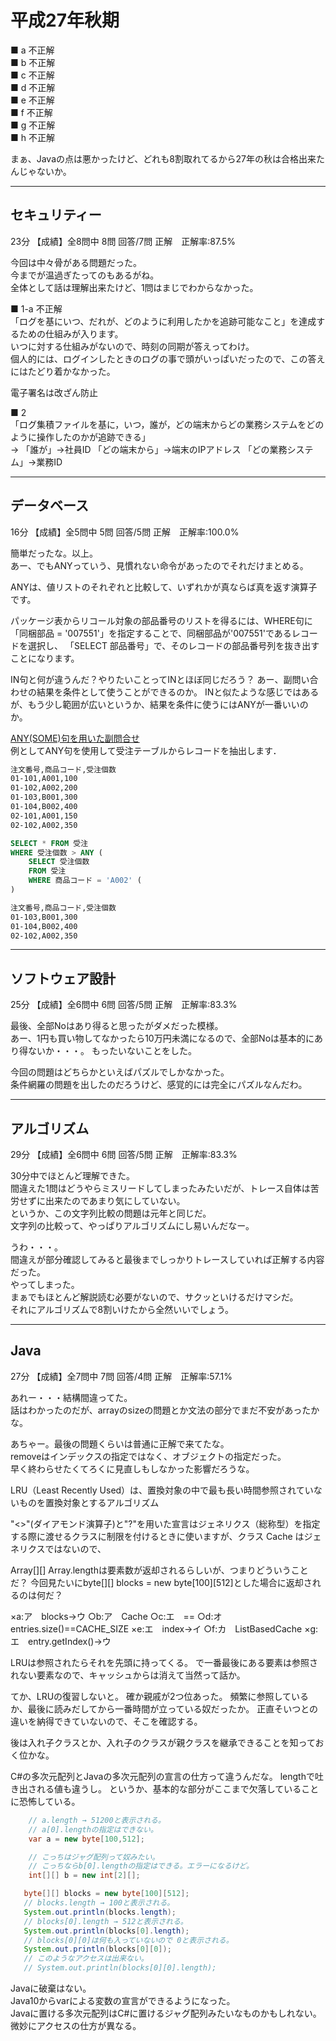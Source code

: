 # 平成27年秋期

■ a 不正解  
■ b 不正解  
■ c 不正解  
■ d 不正解  
■ e 不正解  
■ f 不正解  
■ g 不正解  
■ h 不正解  

まぁ、Javaの点は悪かったけど、どれも8割取れてるから27年の秋は合格出来たんじゃないか。  

---

## セキュリティー

23分 【成績】全8問中 8問 回答/7問 正解　正解率:87.5%  

今回は中々骨がある問題だった。  
今までが温過ぎたってのもあるがね。  
全体として話は理解出来たけど、1問はまじでわからなかった。  

■ 1-a 不正解  
「ログを基にいつ、だれが、どのように利用したかを追跡可能なこと」を達成するための仕組みが入ります。  
いつに対する仕組みがないので、時刻の同期が答えってわけ。  
個人的には、ログインしたときのログの事で頭がいっぱいだったので、この答えにはたどり着かなかった。  

電子署名は改ざん防止

■ 2  
「ログ集積ファイルを基に，いつ，誰が，どの端末からどの業務システムをどのように操作したのかが追跡できる」  
→
「誰が」→社員ID
「どの端末から」→端末のIPアドレス
「どの業務システム」→業務ID

---

## データベース

16分 【成績】全5問中 5問 回答/5問 正解　正解率:100.0%  

簡単だったな。以上。  
あー、でもANYっていう、見慣れない命令があったのでそれだけまとめる。  

ANYは、値リストのそれぞれと比較して、いずれかが真ならば真を返す演算子です。  

パッケージ表からリコール対象の部品番号のリストを得るには、WHERE句に「同梱部品 = '007551'」を指定することで、同梱部品が'007551'であるレコードを選択し、
「SELECT 部品番号」で、そのレコードの部品番号列を抜き出すことになります。

IN句と何が違うんだ？やりたいことってINとほぼ同じだろう？
あー、副問い合わせの結果を条件として使うことができるのか。
INと似たような感じではあるが、もう少し範囲が広いというか、結果を条件に使うにはANYが一番いいのか。  

[ANY(SOME)句を用いた副問合せ](https://www.sql-reference.com/select/subquery_any.html)  
例としてANY句を使用して受注テーブルからレコードを抽出します．

``` txt : 受注テーブル
注文番号,商品コード,受注個数
01-101,A001,100
01-102,A002,200
01-103,B001,300
01-104,B002,400
02-101,A001,150
02-102,A002,350
```

``` SQL
SELECT * FROM 受注
WHERE 受注個数 > ANY (
    SELECT 受注個数
    FROM 受注
    WHERE 商品コード = 'A002' (
)
```

``` txt 結果
注文番号,商品コード,受注個数
01-103,B001,300
01-104,B002,400
02-102,A002,350
```

---

## ソフトウェア設計

25分 【成績】全6問中 6問 回答/5問 正解　正解率:83.3%  

最後、全部Noはあり得ると思ったがダメだった模様。  
あー、1円も買い物してなかったら10万円未満になるので、全部Noは基本的にあり得ないか・・・。
もったいないことをした。  

今回の問題はどちらかといえばパズルでしかなかった。  
条件網羅の問題を出したのだろうけど、感覚的には完全にパズルなんだわ。  

---

## アルゴリズム

29分 【成績】全6問中 6問 回答/5問 正解　正解率:83.3%  

30分中でほとんど理解できた。  
間違えた1問はどうやらミスリードしてしまったみたいだが、トレース自体は苦労せずに出来たのであまり気にしていない。  
というか、この文字列比較の問題は元年と同じだ。  
文字列の比較って、やっぱりアルゴリズムにし易いんだなー。  

うわ・・・。  
間違えが部分確認してみると最後までしっかりトレースしていれば正解する内容だった。  
やってしまった。  
まぁでもほとんど解説読む必要がないので、サクッといけるだけマシだ。  
それにアルゴリズムで8割いけたから全然いいでしょう。  

---

## Java

27分 【成績】全7問中 7問 回答/4問 正解　正解率:57.1%  

あれー・・・結構間違ってた。  
話はわかったのだが、arrayのsizeの問題とか文法の部分でまだ不安があったかな。  

あちゃー。最後の問題くらいは普通に正解で来てたな。  
removeはインデックスの指定ではなく、オブジェクトの指定だった。  
早く終わらせたくてろくに見直しもしなかった影響だろうな。  

LRU（Least Recently Used）は、置換対象の中で最も長い時間参照されていないものを置換対象とするアルゴリズム  

"<>"(ダイアモンド演算子)と"?"を用いた宣言はジェネリクス（総称型）を指定する際に渡せるクラスに制限を付けるときに使いますが、クラス Cache はジェネリクスではないので、

Array[][]
Array.lengthは要素数が返却されるらしいが、つまりどういうことだ？
今回見たいにbyte[][] blocks = new byte[100][512]とした場合に返却されるのは何だ？

×a:ア　blocks→ウ
○b:ア　Cache
○c:エ　==
○d:オ　entries.size()==CACHE_SIZE
×e:エ　index→イ
○f:カ　ListBasedCache
×g:エ　entry.getIndex()→ウ

LRUは参照されたらそれを先頭に持ってくる。
で一番最後にある要素は参照されない要素なので、キャッシュからは消えて当然って話か。

てか、LRUの復習しないと。
確か親戚が2つ位あった。
頻繁に参照しているか、最後に読みだしてから一番時間が立っている奴だったか。
正直そいつとの違いを納得できていないので、そこを確認する。

後は入れ子クラスとか、入れ子のクラスが親クラスを継承できることを知っておく位かな。

C#の多次元配列とJavaの多次元配列の宣言の仕方って違うんだな。
lengthで吐き出される値も違うし。
というか、基本的な部分がここまで欠落していることに恐怖している。

``` C#
    // a.length → 51200と表示される。
    // a[0].lengthの指定はできない。
    var a = new byte[100,512];

    // こっちはジャグ配列って奴みたい。
    // こっちならb[0].lengthの指定はできる。エラーになるけど。
    int[][] b = new int[2][];
```

 ``` Java
    byte[][] blocks = new byte[100][512];
    // blocks.length → 100と表示される。
    System.out.println(blocks.length);
    // blocks[0].length → 512と表示される。
    System.out.println(blocks[0].length);
    // blocks[0][0]は何も入っていないので 0と表示される。
    System.out.println(blocks[0][0]);
    // このようなアクセスは出来ない。
    // System.out.println(blocks[0][0].length);
 ```

Javaに破棄はない。  
Java10からvarによる変数の宣言ができるようになった。  
Javaに置ける多次元配列はC#に置けるジャグ配列みたいなものかもしれない。  
微妙にアクセスの仕方が異なる。  

